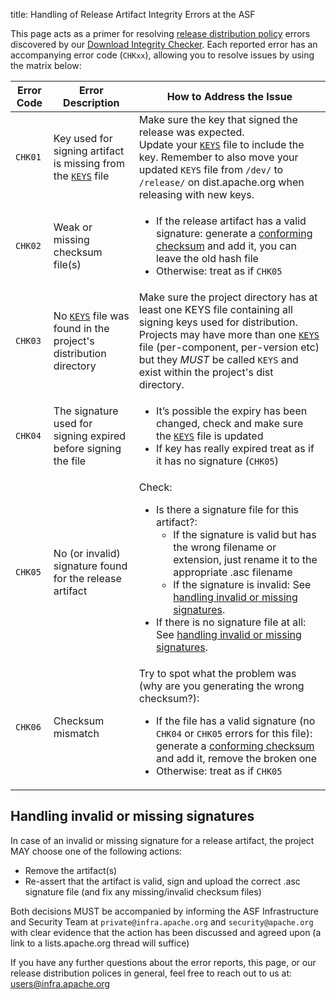 title: Handling of Release Artifact Integrity Errors at the ASF


This page acts as a primer for resolving [release distribution policy](https://infra.apache.org/release-distribution) errors discovered by our [Download Integrity Checker](https://github.com/apache/infrastructure-download-integrity-checker).
Each reported error has an accompanying error code (`CHKxx`), allowing you to resolve issues by using the matrix below:


| Error Code | Error Description | How to Address the Issue |
|------------|-------------------|------------|
| `CHK01`    | Key used for signing artifact is missing from the [`KEYS`](https://infra.apache.org/release-signing.html#key-basics) file | Make sure the key that signed the release was expected. <br/>Update your [`KEYS`](https://infra.apache.org/release-signing.html#key-basics) file to include the key. Remember to also move your updated `KEYS` file from `/dev/` to `/release/` on dist.apache.org when releasing with new keys. |
| `CHK02`    | Weak or missing checksum file(s) | <ul><li>If the release artifact has a valid signature: generate a [conforming checksum](https://infra.apache.org/release-signing.html#sha-checksum) and add it, you can leave the old hash file</li><li>Otherwise: treat as if `CHK05`</li></ul> |
| `CHK03`    | No [`KEYS`](https://infra.apache.org/release-signing.html#key-basics) file was found in the project's distribution directory | Make sure the project directory has at least one KEYS file containing all signing keys used for distribution. Projects may have more than one [`KEYS`](https://infra.apache.org/release-signing.html#key-basics) file (per-component, per-version etc) but they *MUST* be called `KEYS` and exist within the project's dist directory. |
| `CHK04`    | The signature used for signing expired before signing the file | <ul><li>It’s possible the expiry has been changed, check and make sure the [`KEYS`](https://infra.apache.org/release-signing.html#key-basics) file is updated</li><li>If key has really expired treat as if it has no signature (`CHK05`) |
| `CHK05`    | No (or invalid) signature found for the release artifact | Check: <ul><li>Is there a signature file for this artifact?:<ul><li>If the signature is valid but has the wrong filename or extension, just rename it to the appropriate .asc filename</li><li>If the signature is invalid: See [handling invalid or missing signatures](#invalid-sig).</li></ul></li><li>If there is no signature file at all: See [handling invalid or missing signatures](#invalid-sig). |
| `CHK06`    | Checksum mismatch | Try to spot what the problem was (why are you generating the wrong checksum?): <ul><li>If the file has a valid signature (no `CHK04` or `CHK05` errors for this file): generate a [conforming checksum](https://infra.apache.org/release-signing.html#sha-checksum) and add it, remove the broken one</li><li>Otherwise: treat as if `CHK05`</li></ul> |

## <a id="invalid-sig">Handling invalid or missing signatures</a>
In case of an invalid or missing signature for a release artifact, the project MAY choose one of the following actions:
 - Remove the artifact(s)
 - Re-assert that the artifact is valid, sign and upload the correct .asc signature file (and fix any missing/invalid checksum files)
 
 Both decisions MUST be accompanied by informing the ASF Infrastructure and Security Team 
 at `private@infra.apache.org` and `security@apache.org` with clear evidence that the action 
 has been discussed and agreed upon (a link to a lists.apache.org thread will suffice)

If you have any further questions about the error reports, this page, or our release distribution polices in general, 
feel free to reach out to us at: users@infra.apache.org
